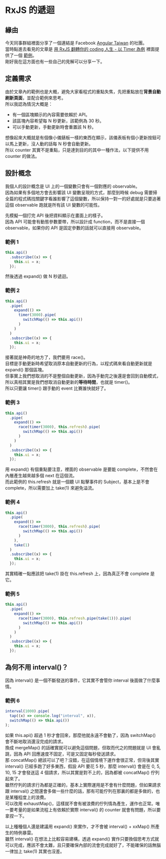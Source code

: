 # RxJS 的遞迴

## 緣由

今天同事群組裡面分享了一個連結是 Facebook [Angular Taiwan] 的社團。  
當時點進去看見的文章是 [用 RxJS 翻轉你的 coding 人生 - 以 Timer 為例] 裡面提供了一個 [範例]。  
剛好我在這方面也有一些自己的見解可以分享一下。

## 定義需求

由於文章內的範例也是大概，避免大家看程式的重點失焦，先把重點放在**背景自動刷新頁面**，並配合範例來思考。  
所以我認為情況大概是：

- 有一個區塊顯示的內容需要依賴於 API。
- 該區塊內容希望每 N 秒更新，該範例為 30 秒。
- 可以手動更新，手動更新時會重置該 N 秒。

想像起來大概就是有個像小儀錶板一樣的東西在顯示，該儀表板有個小更新按鈕可以馬上更新，沒人動的話每 N 秒會自動更新。  
所以 counter 其實不是重點，只是達到目的的其中一種作法，以下提供不用 counter 的做法。

## 設計概念

我個人的設計概念是 UI 上的一個變數只會有一個對應的 observable。  
因為如果有多個地方會去影響該 UI 變數呈現的方式，那麼到時候 debug 需要掃全篇的程式碼找關鍵字看誰影響了這個變數，所以保持一對一的好處就是只要追著這個 observable 跑就是所有該 UI 變數的可能性。

先模擬一個打完 API 後把資料顯示在畫面上的樣子。  
因為 API 可能會有動態參數要帶，所以設計成 function，而不是直接一個 observable，如果你的 API 是固定參數的話就可以直接用 observable。

### 範例 1

```ts
this.api()
  .subscribe((x) => {
    this.ui = x;
  });
```

然後透過 expand() 做 N 秒遞迴。

### 範例 2

```ts
this.api()
  .pipe(
    expand(() =>
      timer(3000).pipe(
        switchMap(() => this.api())
      )
    )
  )
  .subscribe((x) => {
    this.ui = x;
  });
```

接著就是神奇的地方了，我們要用 race()。  
目標是手動更新時希望取消原本自動更新的行為，以程式碼來看自動更新就是 expand() 那個區塊。  
但事實上我們想取消的不是整個自動更新，因為手動完之後還是會回到自動模式，所以真相其實是我們想取消自動更新的**等待時間**，也就是 timer()。  
所以只要讓 timer() 跟手動的 event 比賽誰快就好了。

### 範例 3

```ts
this.api()
  .pipe(
    expand(() =>
      race(timer(3000), this.refresh).pipe(
        switchMap(() => this.api())
      )
    )
  )
  .subscribe((x) => {
    this.ui = x;
  });
```

用 expand() 有個重點要注意，裡面的 observable 是要能 complete，不然會在內層產生越來越多個 next 在這個流。  
而此範例的 this.refresh 就是一個聽 UI 點擊事件的 Subject，基本上是不會 complete，所以需要加上 take(1) 來避免溢流。

### 範例 4

```ts
this.api()
  .pipe(
    expand(() =>
      race(timer(3000), this.refresh).pipe(
        switchMap(() => this.api())
      )
    ),
    take(1)
  )
  .subscribe((x) => {
    this.ui = x;
  });
```

其實精確一點應該把 take(1) 掛在 this.refresh 上，因為真正不會 complete 是它。

### 範例 5

```ts
this.api()
  .pipe(
    expand(() =>
      race(timer(3000), this.refresh.pipe(take(1))).pipe(
        switchMap(() => this.api())
      )
    )
  )
  .subscribe((x) => {
    this.ui = x;
  });
```

## 為何不用 interval()？

因為 interval() 是一個不斷發送的事件，它其實不會管你 interval 後面做了什麼事情。

### 範例 6

```ts
interval(1000).pipe(
  tap((x) => console.log("interval", x)),
  switchMap(() => this.api())
);
```

如果 this.api() 超過 1 秒才會回來，那麼他就永遠不會動了，因為 switchMap() 會不斷地取消還沒完成的請求。  
換成 mergeMap() 的話確實就可以避免這個問題，但取而代之的問題就是 UI 會亂跳，因為 API 回應速度不固定，可是又固定每秒發送請求。  
那 concatMap() 總該可以了吧？沒錯，在這個情境下運作會很正常，但背後其實 interval() 已經多跑了好多東西，假設 API 要花 5 秒，那麼 interval() 會是在 0, 5, 10, 15 才會發送這 4 個請求，所以其實是對不上的，因為都被 concatMap() 佇列起來了。  
雖然佇列的請求行為都是正確的，基本上實際運用是不會有什麼問題，但如果請求跟 interval() 之間還會多做一些什麼的話，那有可能佇列在那裏的都是多做的，也是某種程度上的浪費。  
可以改用 exhaustMap()，這樣就不會有被浪費的佇列情為產生，運作也正常。唯一要考量的是如果流程上有依賴於實際 interval() 的 counter 就會有問題，所以要拿捏一下。

以上種種個人還是建議用 expand() 來實作，才不會被 interval() + xxMap() 所產生的特例暴雷。  
雖然 interval() 在想法上比較容易建構，透過 expand() 實作只要換個思考方式就可以完成，應該不會太難，且只要確保內部的流會完成就好了，不能確保的話無腦一律加上 take(1) 其實也沒差。

[angular taiwan]: https://www.facebook.com/groups/augularjs.tw/?multi_permalinks=5864813023529019
[用 rxjs 翻轉你的 coding 人生 - 以 timer 為例]: https://blog.leochen.dev/2022/09/29/timer-sample-in-rxjs/
[範例]: https://jsbin.com/sacikupapo/1/edit?html,js,console,output
